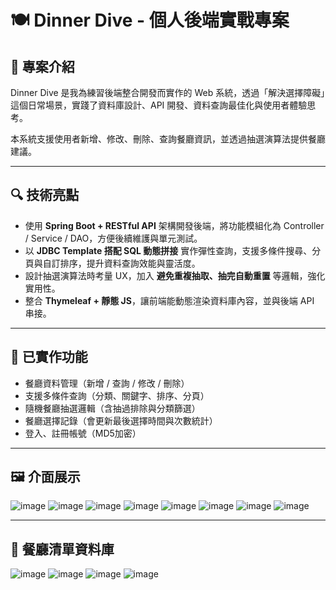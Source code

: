 # 🍽️ Dinner Dive - 個人後端實戰專案

## 🧠 專案介紹

Dinner Dive 是我為練習後端整合開發而實作的 Web 系統，透過「解決選擇障礙」這個日常場景，實踐了資料庫設計、API 開發、資料查詢最佳化與使用者體驗思考。

本系統支援使用者新增、修改、刪除、查詢餐廳資訊，並透過抽選演算法提供餐廳建議。

---

## 🔍 技術亮點

- 使用 **Spring Boot + RESTful API** 架構開發後端，將功能模組化為 Controller / Service / DAO，方便後續維護與單元測試。
- 以 **JDBC Template 搭配 SQL 動態拼接** 實作彈性查詢，支援多條件搜尋、分頁與自訂排序，提升資料查詢效能與靈活度。
- 設計抽選演算法時考量 UX，加入 **避免重複抽取、抽完自動重置** 等邏輯，強化實用性。
- 整合 **Thymeleaf + 靜態 JS**，讓前端能動態渲染資料庫內容，並與後端 API 串接。

---

## 🔧 已實作功能

- 餐廳資料管理（新增 / 查詢 / 修改 / 刪除）
- 支援多條件查詢（分類、關鍵字、排序、分頁）
- 隨機餐廳抽選邏輯（含抽過排除與分類篩選）
- 餐廳選擇記錄（會更新最後選擇時間與次數統計）
- 登入、註冊帳號（MD5加密）

---
<!-- 
## 📽️ 展示動畫

![錄製_2025_06_22_12_21_56_8](https://github.com/user-attachments/assets/02b07827-a52c-44f5-bd58-d85f3794cc69)

---
-->

## 🖼️ 介面展示

![image](https://github.com/user-attachments/assets/c9f2722f-5799-4e0d-ab92-53e7654ccf63)
![image](https://github.com/user-attachments/assets/fb9954c8-6219-4eb1-b5dd-c93fee45ccb4)
![image](https://github.com/user-attachments/assets/9fb1b528-a3a8-45b1-b145-cc70ae078a69)
![image](https://github.com/user-attachments/assets/16f19ef1-a0a8-4eaa-ad84-58b629a16695)
![image](https://github.com/user-attachments/assets/fa7925cb-cb09-44be-953b-b493ac767d4c)
![image](https://github.com/user-attachments/assets/3e4cd6c7-8972-40fa-9619-9df700e34717)
![image](https://github.com/user-attachments/assets/0dba0b21-7245-4e9f-99cf-8c0c79e2daaa)
![image](https://github.com/user-attachments/assets/e03d7576-fc75-4686-908c-69f736a0a298)

---

## 📃 餐廳清單資料庫

![image](https://github.com/user-attachments/assets/37cd08c7-3ae1-4460-9512-45cbe160dd85)
![image](https://github.com/user-attachments/assets/6c387b35-d383-4e4d-9dcf-d9f6081c082a)
![image](https://github.com/user-attachments/assets/daea70c9-5ffe-4e17-b81c-7e515cf2331f)
![image](https://github.com/user-attachments/assets/000d1838-5e44-4600-ae68-adcd17e391e1)
